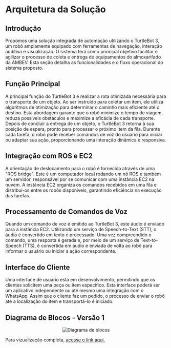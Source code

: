 # Arquitetura da Solução

## Introdução

Propomos uma solução integrada de automação utilizando o TurtleBot 3, um robô amplamente equipado com ferramentas de navegação, interação auditiva e visualização. O sistema terá como principal objetivo facilitar e agilizar o processo de coleta e entrega de equipamentos do almoxarifado da AMBEV. Esta seção detalha as funcionalidades e o fluxo operacional do sistema proposto.

## Função Principal

A principal função do TurtleBot 3 é realizar a rota otimizada necessária para o transporte de um objeto. Ao ser instruído para coletar um item, ele utiliza algoritmos de otimização para determinar o caminho mais eficiente até o destino. Esta abordagem garante que o robô minimize o tempo de viagem, reduza possíveis obstáculos e maximize a eficácia de cada transporte. Depois de concluir a entrega de um objeto, o TurtleBot 3 retorna à sua posição de espera, pronto para processar o próximo item da fila. Durante cada tarefa, o robô pode receber comandos de voz do usuário para iniciar ou adaptar sua ação, proporcionando uma interação dinâmica e responsiva.

## Integração com ROS e EC2

A orientação de deslocamento para o robô é fornecida através de uma "ROS bridge". Este é um computador local rodando um nó ROS e também um servidor, responsável por se comunicar com uma instância EC2 na nuvem. A instância EC2 organiza os comandos recebidos em uma fila e distribui-os entre os robôs disponíveis, garantindo eficiência na execução das tarefas.

## Processamento de Comandos de Voz

Quando um comando de voz é emitido ao TurtleBot 3, este áudio é enviado para a instância EC2. Utilizando um serviço de Speech-to-Text (STT), o áudio é convertido em texto e processado. Uma vez compreendido o comando, uma resposta é gerada e, por meio de um serviço de Text-to-Speech (TTS), é convertida em áudio e enviada de volta ao robô para informar o usuário ou iniciar a ação correspondente.

## Interface do Cliente

Uma interface de usuário está em desenvolvimento, permitindo que os clientes solicitem uma peça ou item específico. Esta interface poderá ser um aplicativo independente ou até mesmo uma integração com o WhatsApp. Assim que o cliente faz um pedido, o processo de enviar o robô até a localização do item e transportá-lo é iniciado.

## Diagrama de Blocos - Versão 1

<p align="center">
      <img src={require('@site/static/img/diagrama-de-blocos-v1.png').default} alt="Diagrama de blocos" />
</p>

Para vizualização completa, [acesse o link aqui.](https://www.figma.com/file/SgEvZR8sd8eom18jGBZDoI/Diagrama-de-blocos?type=whiteboard&node-id=0%3A1&t=TaLMiltzfbKt9zS3-1)
